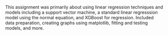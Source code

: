 This assignment was primarily about using linear regression techniques and models including a support vector machine, a standard linear regresssion model using the normal 
equation, and XGBoost for regression. Included data preparation, creating graphs using matplotlib, fitting and testing models, and more. 
